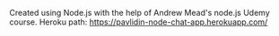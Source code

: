 Created using Node.js with the help of Andrew Mead's node.js Udemy course.
Heroku path: https://pavlidin-node-chat-app.herokuapp.com/

